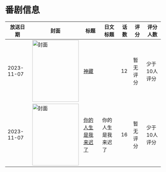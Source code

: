 # 番剧信息

|放送日期|封面|标题|日文标题|话数|评分|评分人数|
|---|---|---|---|---|---|---|
|2023-11-07|<img src="//lain.bgm.tv/pic/cover/c/9d/91/295313_5iX8u.jpg" alt="封面" style="width:150px;height:200px;object-fit:cover;">|[神藏](https://bangumi.tv/subject/295313)||12|暂无评分|少于10人评分|
|2023-11-07|<img src="//lain.bgm.tv/pic/cover/c/ac/40/452309_66S76.jpg" alt="封面" style="width:150px;height:200px;object-fit:cover;">|[你的人生是我来迟了](https://bangumi.tv/subject/452309)|你的人生是我来迟了|16|暂无评分|少于10人评分|
